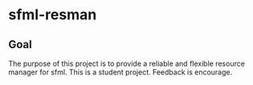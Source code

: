 sfml-resman
===========

Goal
----

The purpose of this project is to provide a reliable and flexible resource manager for sfml. This is a student project. 
Feedback is encourage.
